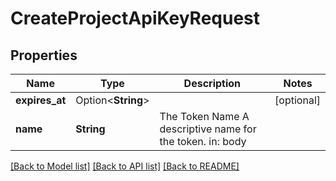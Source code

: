 # CreateProjectApiKeyRequest

## Properties

Name | Type | Description | Notes
------------ | ------------- | ------------- | -------------
**expires_at** | Option<**String**> |  | [optional]
**name** | **String** | The Token Name  A descriptive name for the token.  in: body | 

[[Back to Model list]](../README.md#documentation-for-models) [[Back to API list]](../README.md#documentation-for-api-endpoints) [[Back to README]](../README.md)


